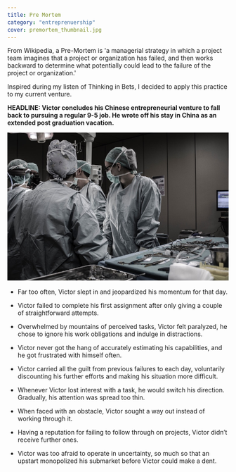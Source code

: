 ```yaml
---
title: Pre Mortem
category: "entreprenuership"
cover: premortem_thumbnail.jpg
---
```


From Wikipedia, a Pre-Mortem is 'a managerial strategy in which a project team imagines that a project or organization has failed, and then works backward to determine what potentially could lead to the failure of the project or organization.'

Inspired during my listen of Thinking in Bets, I decided to apply this practice to my current venture. 

**HEADLINE: Victor concludes his Chinese entrepreneurial venture to fall back to pursuing a regular 9-5 job. He wrote off his stay in China as an extended post graduation vacation.**

![pre mortem](premortem.jpg 'premortem')

- Far too often, Victor slept in and jeopardized his momentum for that day.

- Victor failed to complete his first assignment after only giving a couple of straightforward attempts.

- Overwhelmed by mountains of perceived tasks, Victor felt paralyzed, he chose to ignore his work obligations and indulge in distractions.

- Victor never got the hang of accurately estimating his capabilities, and he got frustrated with himself often.

- Victor carried all the guilt from previous failures to each day, voluntarily discounting his further efforts and making his situation more difficult.

- Whenever Victor lost interest with a task, he would switch his direction. Gradually, his attention was spread too thin.

- When faced with an obstacle, Victor sought a way out instead of working through it. 

- Having a reputation for failing to follow through on projects, Victor didn’t receive further ones.

- Victor was too afraid to operate in uncertainty, so much so that an upstart monopolized his submarket before Victor could make a dent.
 
